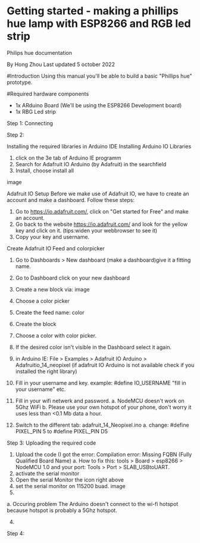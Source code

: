 # Getting started - making a phillips hue lamp with ESP8266 and RGB led strip
Philips hue documentation 

By Hong Zhou
Last updated 5 october 2022

#Introduction
Using this manual you'll be able to build a basic "Phillips hue" prototype.

#Required hardware components
- 1x ARduino Board (We'll be using the ESP8266 Development board)
- 1x RBG Led strip

Step 1: Connecting

Step 2: 

Installing the required libraries in Arduino IDE
Installing Arduino IO Libraries
1. click on the 3e tab of Arduino IE programm
2. Search for Adafruit IO Arduino (by Adafruit) in the searchfield
3. Install, choose install all

image

Adafruit IO Setup
Before we make use of Adafruit IO, we have to create an account and make a dashboard.
Follow these steps: 
1. Go to https://io.adafruit.com/, click on "Get started for Free" and make an account.
2. Go back to the website https://io.adafruit.com/ and look for the yellow key and click on it. (tips:widen your webbrowser to see it)
3. Copy your key and username.

Create Adafruit IO Feed and colorpicker 
1. Go to Dashboards > New dashboard (make a dashboard)give it a fitting name.
2. Go to Dashboard click on your new dashboard
3. Create a new block via:
image
4. Choose a color picker
5. Create the feed name: color
6. Create the block
7. Choose a color with color picker.
8. If the desired color isn't visible in the Dashboard select it again.

1. in Arduino IE: File > Examples > Adafruit IO Arduino > Adafruitio_14_neopixel
(if adafruit IO Arduino is not available check if you installed the right library)
2. Fill in your username and key. example: #define IO_USERNAME "fill in your username" etc.
3. Fill in your wifi netwerk and password.
a. NodeMCU doesn't work on 5Ghz WiFi
b. Please use your own hotspot of your phone, don't worry it uses less than <0.1 Mb data a hour.
4. Switch to the different tab: adafruit_14_Neopixel.ino
a. change: #define PIXEL_PIN 5 to #define PIXEL_PIN D5

Step 3: Uploading the required code

1. Upload the code (I got the error: Compilation error: Missing FQBN (Fully Qualified Board Name)
a. How to fix this: tools > Board > esp8266 > NodeMCU 1.0 and your port: Tools > Port > SLAB_USBtoUART.
2. activate the serial monitor
3. Open the serial Monitor the icon right above
4. set the serial monitor on 115200 buad.
image
5.
a. Occuring problem The Arduino doesn't connect to the wi-fi hotspot because hotspot is probably a 5Ghz hotspot.

4.

Step 4: 

